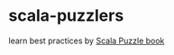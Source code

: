 # scala-puzzlers
learn best practices by [Scala Puzzle book](https://www.shoeisha.co.jp/book/detail/9784798145037)
